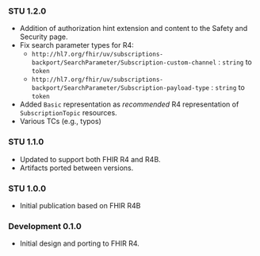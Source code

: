 ### STU 1.2.0

* Addition of authorization hint extension and content to the Safety and Security page.
* Fix search parameter types for R4:
    * `http://hl7.org/fhir/uv/subscriptions-backport/SearchParameter/Subscription-custom-channel` : `string` to `token`
    * `http://hl7.org/fhir/uv/subscriptions-backport/SearchParameter/Subscription-payload-type` : `string` to `token`
* Added `Basic` representation as *recommended* R4 representation of `SubscriptionTopic` resources.
* Various TCs (e.g., typos)

### STU 1.1.0

* Updated to support both FHIR R4 and R4B.
* Artifacts ported between versions.

### STU 1.0.0

* Initial publication based on FHIR R4B

### Development 0.1.0

* Initial design and porting to FHIR R4.